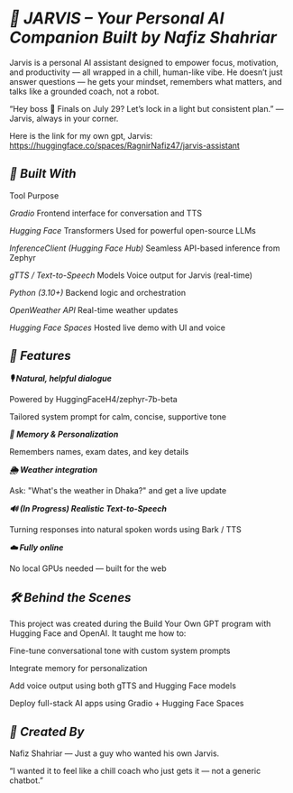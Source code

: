 # ***🤖 JARVIS – Your Personal AI Companion Built by Nafiz Shahriar***
 Jarvis is a personal AI assistant designed to empower focus, motivation, and productivity — all wrapped in a chill, human-like vibe. He doesn’t just answer questions — he gets your mindset, remembers what matters, and talks like a grounded coach, not a robot.

 “Hey boss 👋 Finals on July 29? Let’s lock in a light but consistent plan.”
 — Jarvis, always in your corner.

Here is the link for my own gpt, Jarvis: https://huggingface.co/spaces/RagnirNafiz47/jarvis-assistant

## ***🚀 Built With***
Tool	Purpose

*Gradio*	Frontend interface for conversation and TTS

*Hugging Face* Transformers	Used for powerful open-source LLMs

*InferenceClient (Hugging Face Hub)*	Seamless API-based inference from Zephyr

*gTTS / Text-to-Speech* Models	Voice output for Jarvis (real-time)

*Python (3.10+)*	Backend logic and orchestration

*OpenWeather API*	Real-time weather updates

*Hugging Face Spaces*	Hosted live demo with UI and voice

## ***🧠 Features***

***🎙️ Natural, helpful dialogue***

Powered by HuggingFaceH4/zephyr-7b-beta

Tailored system prompt for calm, concise, supportive tone

***🧾 Memory & Personalization***

Remembers names, exam dates, and key details

***🌦️ Weather integration***

Ask: "What's the weather in Dhaka?" and get a live update

***🔊 (In Progress) Realistic Text-to-Speech***

Turning responses into natural spoken words using Bark / TTS

***☁️ Fully online***

No local GPUs needed — built for the web

## ***🛠️ Behind the Scenes***
This project was created during the Build Your Own GPT program with Hugging Face and OpenAI. It taught me how to:

Fine-tune conversational tone with custom system prompts

Integrate memory for personalization

Add voice output using both gTTS and Hugging Face models

Deploy full-stack AI apps using Gradio + Hugging Face Spaces

## ***👤 Created By***
Nafiz Shahriar — Just a guy who wanted his own Jarvis.

“I wanted it to feel like a chill coach who just gets it — not a generic chatbot.”

